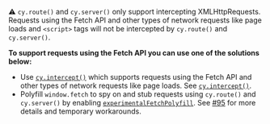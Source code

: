 <Alert type="warning">

⚠️ `cy.route()` and `cy.server()` only support intercepting XMLHttpRequests. Requests using the Fetch API and other types of network requests like page loads and `<script>` tags will not be intercepted by `cy.route()` and `cy.server()`.

**To support requests using the Fetch API you can use one of the solutions below:**

- Use [`cy.intercept()`](/api/commands/intercept) which supports requests using the Fetch API and other types of network requests like page loads. See [`cy.intercept()`](/api/commands/intercept).
- Polyfill `window.fetch` to spy on and stub requests using `cy.route()` and `cy.server()` by enabling [`experimentalFetchPolyfill`](https://on.cypress.io/experimental). See [#95](https://github.com/cypress-io/cypress/issues/95) for more details and temporary workarounds.

</Alert>
